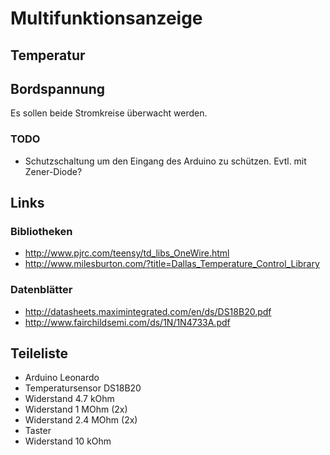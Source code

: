 # Multifunktionsanzeige

## Temperatur


## Bordspannung

Es sollen beide Stromkreise überwacht werden. 

### TODO

 * Schutzschaltung um den Eingang des Arduino zu schützen. Evtl. mit Zener-Diode?

## Links

### Bibliotheken

 * http://www.pjrc.com/teensy/td_libs_OneWire.html
 * http://www.milesburton.com/?title=Dallas_Temperature_Control_Library

### Datenblätter

 * http://datasheets.maximintegrated.com/en/ds/DS18B20.pdf
 * http://www.fairchildsemi.com/ds/1N/1N4733A.pdf 

## Teileliste

* Arduino Leonardo
* Temperatursensor DS18B20
* Widerstand 4.7 kOhm
* Widerstand 1 MOhm (2x)
* Widerstand 2.4 MOhm (2x)
* Taster
* Widerstand 10 kOhm
